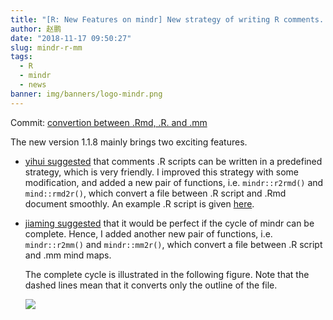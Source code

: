 ```yaml
---
title: "[R: New Features on mindr] New strategy of writing R comments. Conversion between .R scripts and .mm mind maps"
author: 赵鹏
date: "2018-11-17 09:50:27"
slug: mindr-r-mm
tags: 
  - R
  - mindr
  - news
banner: img/banners/logo-mindr.png
---
```



Commit: [convertion between .Rmd, .R. and .mm](https://github.com/pzhaonet/mindr/commit/e82538b89421c314d1612affd2b24a62d4274165)

The new version 1.1.8 mainly brings two exciting features.

<!--more-->


- [yihui suggested](http://www.pzhao.org/zh/post/r-with-markdown/#comment-4166340207) that comments .R scripts can be written in a predefined strategy, which is very friendly. I improved this strategy with some modification, and added a new pair of functions, i.e. `mindr::r2rmd()` and `mind::rmd2r()`, which convert a file between .R script and .Rmd document smoothly. An example .R script is given [here](https://github.com/pzhaonet/mindr/blob/master/inst/examples/r/r2rmd.R).

- [jiaming suggested](http://www.pzhao.org/zh/post/r-with-markdown/#comment-4165333365) that it would be perfect if the cycle of mindr can be complete. Hence, I added another new pair of functions, i.e. `mindr::r2mm()` and `mindr::mm2r()`, which convert a file between .R script and .mm mind maps.

  The complete cycle is illustrated in the following figure. Note that the dashed lines mean that it converts only the outline of the file.

  ![](https://github.com/pzhaonet/mindr/raw/master/showcase/mindr_concept_1.1.8.png)
